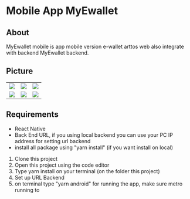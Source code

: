 # Mobile App MyEwallet
## About
MyEwallet mobile is app mobile version e-wallet arttos web also integrate with backend MyEwallet backend.

## Picture
<table>
<tr>
  <td><img src="https://user-images.githubusercontent.com/105355980/205482602-fd405b21-150b-4e54-bf2e-78cd6d42bacd.jpg"></td>
  <td><img src="https://user-images.githubusercontent.com/105355980/205482761-61d23efd-daf0-4054-b293-47ff470643d1.jpg"></td>
  <td><img src="https://user-images.githubusercontent.com/105355980/205482807-f569e337-617a-464d-bdf0-658b40f5e9fe.jpg"></td>
</tr>
<tr>
  <td><img src="https://user-images.githubusercontent.com/105355980/205482853-28569ea7-a8b1-42b0-ad4d-83cfc7c5ed72.jpg"></td>
  <td><img src="https://user-images.githubusercontent.com/105355980/205482887-d2bc0b72-b31f-4739-83dd-e24af7b5a5a9.jpg"></td>
  <td><img src="https://user-images.githubusercontent.com/105355980/205482902-28c18193-7676-4608-929e-e42fa868ccb4.jpg"></td>
</tr>
</table>

## Requirements
<ul>
  <li>React Native</li>
  <li>Back End URL, if you using local backend you can use your PC IP address for setting url backend</li>
  <li>install all package using "yarn install" (if you want install on local)</li>
</ul>

<ol>
  <li>Clone this project</li>
  <li>Open this project using the code editor</li>
  <li>Type yarn install on your terminal (on the folder this project)</li>
  <li>Set up URL Backend</li>
  <li>on terminal type "yarn android" for running the app, make sure metro running to</li>
</ol>
